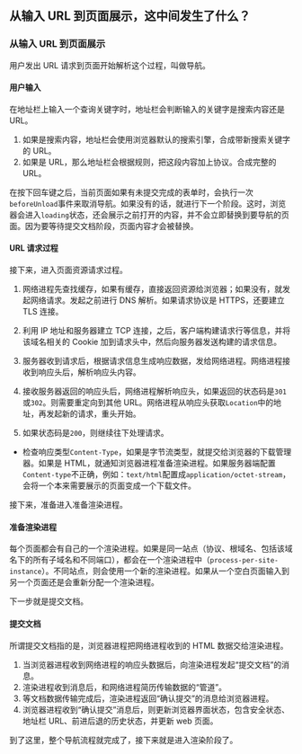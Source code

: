 ## 从输入 URL 到页面展示，这中间发生了什么？

### 从输入 URL 到页面展示

用户发出 URL 请求到页面开始解析这个过程，叫做导航。

#### 用户输入

在地址栏上输入一个查询关键字时，地址栏会判断输入的关键字是搜索内容还是 URL。

1. 如果是搜索内容，地址栏会使用浏览器默认的搜索引擎，合成带新搜索关键字的 URL。
2. 如果是 URL，那么地址栏会根据规则，把这段内容加上协议。合成完整的 URL。

在按下回车键之后，当前页面如果有未提交完成的表单时，会执行一次`beforeUnload`事件来取消导航。如果没有的话，就进行下一个阶段。这时，浏览器会进入`loading`状态，还会展示之前打开的内容，并不会立即替换到要导航的页面。因为要等待提交文档阶段，页面内容才会被替换。

#### URL 请求过程

接下来，进入页面资源请求过程。

1. 网络进程先查找缓存，如果有缓存，直接返回资源给浏览器；如果没有，就发起网络请求。发起之前进行 DNS 解析。如果请求协议是 HTTPS，还要建立 TLS 连接。

2. 利用 IP 地址和服务器建立 TCP 连接，之后，客户端构建请求行等信息，并将该域名相关的 Cookie 加到请求头中，然后向服务器发送构建的请求信息。

3. 服务器收到请求后，根据请求信息生成响应数据，发给网络进程。网络进程接收到响应头后，解析响应头内容。

4. 接收服务器返回的响应头后，网络进程解析响应头，如果返回的状态码是`301`或`302`。则需要重定向到其他 URL。网络进程从响应头获取`Location`中的地址，再发起新的请求，重头开始。

5. 如果状态码是`200`，则继续往下处理请求。

- 检查响应类型`Content-Type`，如果是字节流类型，就提交给浏览器的下载管理器。如果是 HTML，就通知浏览器进程准备渲染进程。如果服务器端配置`Content-type`不正确，例如：`text/html`配置成`application/octet-stream`，会将一个本来需要展示的页面变成一个下载文件。

接下来，准备进入准备渲染进程。

#### 准备渲染进程

每个页面都会有自己的一个渲染进程。如果是同一站点（协议、根域名、包括该域名下的所有子域名和不同端口），都会在一个渲染进程中（`process-per-site-instance`）。不同站点，则会使用一个新的渲染进程。如果从一个空白页面输入到另一个页面还是会重新分配一个渲染进程。

下一步就是提交文档。

#### 提交文档

所谓提交文档指的是，浏览器进程把网络进程收到的 HTML 数据交给渲染进程。

1. 当浏览器进程收到网络进程的响应头数据后，向渲染进程发起“提交文档”的消息。
2. 渲染进程收到消息后，和网络进程简历传输数据的“管道”。
3. 等文档数据传输完成后，渲染进程返回“确认提交”的消息给浏览器进程。
4. 浏览器进程收到“确认提交”消息后，则更新浏览器界面状态，包含安全状态、地址栏 URL、前进后退的历史状态，并更新 web 页面。

到了这里，整个导航流程就完成了，接下来就是进入渲染阶段了。

